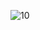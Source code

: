 ![10](https://user-images.githubusercontent.com/82725681/200165139-88b93483-f35d-47a2-8274-daddd237ac96.png)
